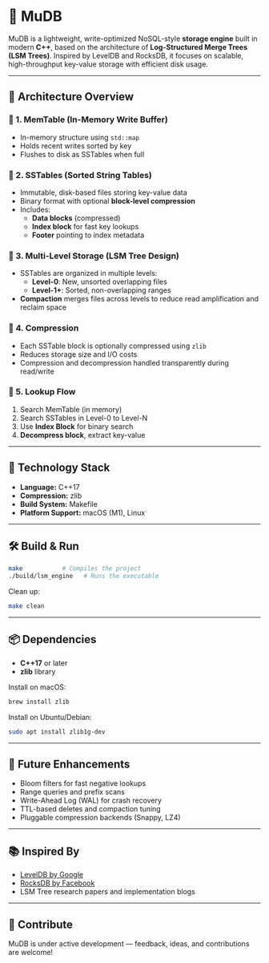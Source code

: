 
# 🐘 MuDB

MuDB is a lightweight, write-optimized NoSQL-style **storage engine** built in modern **C++**, based on the architecture of **Log-Structured Merge Trees (LSM Trees)**. Inspired by LevelDB and RocksDB, it focuses on scalable, high-throughput key-value storage with efficient disk usage.

---

## 🚀 Architecture Overview

### 🔹 1. **MemTable (In-Memory Write Buffer)**
- In-memory structure using `std::map`
- Holds recent writes sorted by key
- Flushes to disk as SSTables when full

### 🔹 2. **SSTables (Sorted String Tables)**
- Immutable, disk-based files storing key-value data
- Binary format with optional **block-level compression**
- Includes:
  - **Data blocks** (compressed)
  - **Index block** for fast key lookups
  - **Footer** pointing to index metadata

### 🔹 3. **Multi-Level Storage (LSM Tree Design)**
- SSTables are organized in multiple levels:
  - **Level-0**: New, unsorted overlapping files
  - **Level-1+**: Sorted, non-overlapping ranges
- **Compaction** merges files across levels to reduce read amplification and reclaim space

### 🔹 4. **Compression**
- Each SSTable block is optionally compressed using `zlib`
- Reduces storage size and I/O costs
- Compression and decompression handled transparently during read/write

### 🔹 5. **Lookup Flow**
1. Search MemTable (in memory)
2. Search SSTables in Level-0 to Level-N
3. Use **Index Block** for binary search
4. **Decompress block**, extract key-value

---

## 🧩 Technology Stack

- **Language:** C++17
- **Compression:** zlib
- **Build System:** Makefile
- **Platform Support:** macOS (M1), Linux

---

## 🛠️ Build & Run

```bash
make           # Compiles the project
./build/lsm_engine   # Runs the executable
```

Clean up:

```bash
make clean
```

---

## 📦 Dependencies

- **C++17** or later
- **zlib** library

Install on macOS:

```bash
brew install zlib
```

Install on Ubuntu/Debian:

```bash
sudo apt install zlib1g-dev
```

---

## 🧠 Future Enhancements

- Bloom filters for fast negative lookups
- Range queries and prefix scans
- Write-Ahead Log (WAL) for crash recovery
- TTL-based deletes and compaction tuning
- Pluggable compression backends (Snappy, LZ4)

---

## 📚 Inspired By

- [LevelDB by Google](https://github.com/google/leveldb)
- [RocksDB by Facebook](https://github.com/facebook/rocksdb)
- LSM Tree research papers and implementation blogs

---

## 🤝 Contribute

MuDB is under active development — feedback, ideas, and contributions are welcome!

